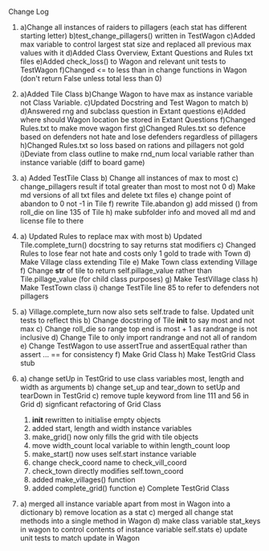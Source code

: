 Change Log

1. a)Change all instances of raiders to pillagers (each stat has different    starting letter)
   b)test_change_pillagers() written in TestWagon
   c)Added max variable to control largest stat size and replaced all previous max values with it
   d)Added Class Overview, Extant Questions and Rules txt files
   e)Added check_loss() to Wagon and relevant unit tests to TestWagon
   f)Changed <= to less than in change functions in Wagon (don't return False unless total less than 0)

2. a)Added Tile Class
   b)Change Wagon to have max as instance variable not Class Variable.
   c)Updated Docstring and Test Wagon to match b)
   d)Answered rng and subclass question in Extant questions
   e)Added where should Wagon location be stored in Extant Questions
   f)Changed Rules.txt to make move wagon first
   g)Changed Rules.txt so defence based on defenders not hate and lose defenders regardless of pillagers
   h)Changed Rules.txt so loss based on rations and pillagers not gold
   i)Deviate from class outline to make rnd_num local variable rather than instance variable (diff to board game)

3. a) Added TestTile Class
   b) Change all instances of max to most
   c) change_pillagers result if total greater than most to most not 0
   d) Make md versions of all txt files and delete txt files
   e) change point of abandon to 0 not -1 in Tile
   f) rewrite Tile.abandon
   g) add missed () from roll_die on line 135 of Tile
   h) make subfolder info and moved all md and license file to there

4. a) Updated Rules to replace max with most
   b) Updated Tile.complete_turn() docstring to say returns stat modifiers
   c) Changed Rules to lose fear not hate and costs only 1 gold to trade with Town
   d) Make Village class extending Tile
   e) Make Town class extending Village
   f) Change __str__ of tile to return self.pillage_value rather than Tile.pillage_value (for child class purposes)
   g) Make TestVillage class
   h) Make TestTown class
   i) change TestTile line 85 to refer to defenders not pillagers

5. a) Village.complete_turn now also sets self.trade to false. Updated unit tests to reflect this
   b) Change docstring of Tile __init__ to say most and not max
   c) Change roll_die so range top end is most + 1 as randrange is not inclusive
   d) Change Tile to only import randrange and not all of random
   e) Change TestWagon to use assertTrue and assertEqual rather than assert ... == for consistency
   f) Make Grid Class
   h) Make TestGrid Class stub

6. a) change setUp in TestGrid to use class variables most, length and width as arguments
   b) change set_up and tear_down to setUp and tearDown in TestGrid
   c) remove tuple keyword from line 111 and 56 in Grid
   d) signficant refactoring of Grid Class
      1. __init__ rewritten to initialise empty objects
      2. added start, length and width instance variables
      3. make_grid() now only fills the grid with tile objects
      4. move width_count local variable to within length_count loop
      5. make_start() now uses self.start instance variable
      6. change check_coord name to check_vill_coord
      7. check_town directly modifies self.town_coord
      8. added make_villages() function
      9. added complete_grid() function
   e) Complete TestGrid Class

7. a) merged all instance variable apart from most in Wagon into a dictionary
   b) remove location as a stat
   c) merged all change stat methods into a single method in Wagon
   d) make class variable stat_keys in wagon to control contents of instance variable self.stats
   e) update unit tests to match update in Wagon
